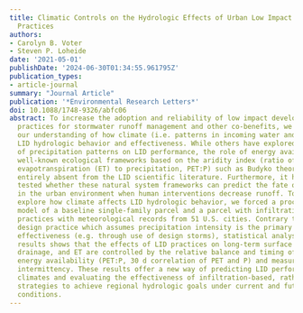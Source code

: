 ```yaml
---
title: Climatic Controls on the Hydrologic Effects of Urban Low Impact Development
  Practices
authors:
- Carolyn B. Voter
- Steven P. Loheide
date: '2021-05-01'
publishDate: '2024-06-30T01:34:55.961795Z'
publication_types:
- article-journal
summary: "Journal Article"
publication: '*Environmental Research Letters*'
doi: 10.1088/1748-9326/abfc06
abstract: To increase the adoption and reliability of low impact development (LID)
  practices for stormwater runoff management and other co-benefits, we must improve
  our understanding of how climate (i.e. patterns in incoming water and energy) affects
  LID hydrologic behavior and effectiveness. While others have explored the effects
  of precipitation patterns on LID performance, the role of energy availability and
  well-known ecological frameworks based on the aridity index (ratio of potential
  evapotranspiration (ET) to precipitation, PET:P) such as Budyko theory are almost
  entirely absent from the LID scientific literature. Furthermore, it has not been
  tested whether these natural system frameworks can predict the fate of water retained
  in the urban environment when human interventions decrease runoff. To systematically
  explore how climate affects LID hydrologic behavior, we forced a process-based hydrologic
  model of a baseline single-family parcel and a parcel with infiltration-based LID
  practices with meteorological records from 51 U.S. cities. Contrary to engineering
  design practice which assumes precipitation intensity is the primary driver of LID
  effectiveness (e.g. through use of design storms), statistical analysis of our model
  results shows that the effects of LID practices on long-term surface runoff, deep
  drainage, and ET are controlled by the relative balance and timing of water and
  energy availability (PET:P, 30 d correlation of PET and P) and measures of precipitation
  intermittency. These results offer a new way of predicting LID performance across
  climates and evaluating the effectiveness of infiltration-based, rather than retention-based,
  strategies to achieve regional hydrologic goals under current and future climate
  conditions.
---
```

